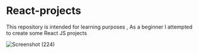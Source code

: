 # React-projects
This repository is intended for learning purposes , As a beginner I attempted  to create some React JS projects  

![Screenshot (224)](https://github.com/Diksha75/React-projects/assets/108395235/db170da2-0403-4af1-acbf-08c1d3ea9985)
